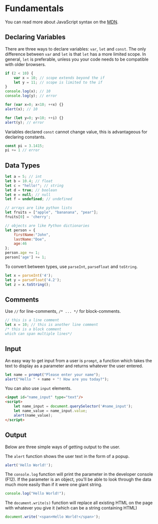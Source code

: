 
# Fundamentals

You can read more about JavaScript syntax on the [MDN](https://developer.mozilla.org/en-US/docs/Web/JavaScript/Reference/Lexical_grammar).

## Declaring Variables

There are three ways to declare variables: `var`, `let` and `const`. The only difference between `var` and `let` is that `let` has a more limited scope. In general, `let` is preferable, unless you your code needs to be compatible with older browsers.

```javascript
if (2 < 10) {
    var x = 10; // scope extends beyond the if
    let y = 11; // scope is limited to the if
}
console.log(x); // 10
console.log(y); // error

for (var x=0; x<10; ++x) {}
alert(x); // 10

for (let y=0; y<10; ++i) {}
alert(y); // error
```

Variables declared `const` cannot change value, this is advantageous for declaring constants.

```javascript
const pi = 3.1415;
pi += 1 // error
```


## Data Types

```JavaScript
let a = 5; // int
let b = 10.4; // float
let c = "hello!"; // string
let d = true; // boolean
let e = null; // null
let f = undefined; // undefined

// arrays are like python lists
let fruits = ["apple", "bananana", "pear"];
fruits[0] = 'cherry';

// objects are like Python dictionaries
let person = {
    firstName:"John",
    lastName:"Doe",
    age:46
};
person.age += 1;
person['age'] += 1;
```

To convert between types, use `parseInt`, `parseFloat` and `toString`.

```JavaScript
let x = parseInt('4');
let y = parseFloat('4.2');
let z = x.toString();
```


## Comments

Use `//` for line-comments, `/* ... */` for block-comments.

```javascript
// this is a line comment
let x = 10; // this is another line comment
/* this is a block comment
which can span multiple lines*/
```


## Input

An easy way to get input from a user is `prompt`, a function which takes the text to display as a parameter and returns whatever the user entered.

```javascript
let name = prompt("Please enter your name");
alert("Hello " + name + "! How are you today?");
```

You can also use `input` elements.
```html
<input id="name_input" type="text"/>
<script>
    let name_input = document.querySelector('#name_input');
    let name_value = name_input.value;
    alert(name_value);
</script>
```


## Output

Below are three simple ways of getting output to the user.

The `alert` function shows the user text in the form of a popup.

```javascript
alert('Hello World!');
```

The `console.log` function will print the parameter in the developer console (F12). If the parameter is an object, you'll be able to look through the data much more easily than if it were one giant string.

```javascript
console.log("Hello World!");
```

The `document.write(s)`  function will replace all existing HTML on the page with whatever you give it (which can be a string containing HTML)

```javascript
document.write('<span>Hello World!</span>');
```


